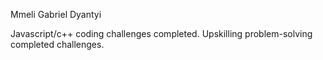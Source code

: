 Mmeli Gabriel Dyantyi

Javascript/c++ coding challenges completed.
Upskilling problem-solving completed challenges.
